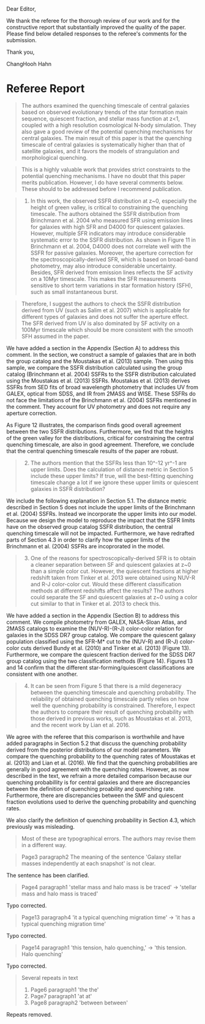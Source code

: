 
Dear Editor,

We thank the referee for the thorough review of our work and for the constructive report that substantially improved the quality of the paper. Please find below detailed responses to the referee's comments for the submission.


Thank you, 

ChangHooh Hahn

# Referee Report


> The authors examined the quenching timescale of central galaxies based on observed evolutionary trends of the star formation main sequence, quiescent fraction, and stellar mass function at z<1, coupled with a high resolution cosmological N-body simulation. They also gave a good review of the potential quenching mechanisms for central galaxies. The main result of this paper is that the quenching timescale of central galaxies is systematically higher than that of satellite galaxies, and it favors the models of strangulation and morphological quenching. 



> This is a highly valuable work that provides strict constraints to the potential quenching mechanisms. I have no doubt that this paper merits publication. However, I do have several comments below. These should to be addressed before I recommend publication. 




> 1) In this work, the observed SSFR distribution at z~0, especially the height of green valley, is critical to constraining the quenching timescale. The authors obtained the SSFR distribution from Brinchmann et al. 2004 who measured SFR using emission lines for galaxies with high SFR and D4000 for quiescent galaxies. However, multiple SFR indicators may introduce considerable systematic error to the SSFR distribution. As shown in Figure 11 in Brinchmann et al. 2004, D4000 does not correlate well with the SSFR for passive galaxies. Moreover, the aperture correction for the spectroscopically-derived SFR, which is based on broad-band photometry, may also introduce considerable uncertainty. Besides, SFR derived from emission lines reflects the SF activity on a 10Myr timescale. This makes the SFR measurements sensitive to short term variations in star formation history (SFH), such as small instantaneous burst.


>Therefore, I suggest the authors to check the SSFR distribution derived from UV (such as Salim et al. 2007) which is applicable for different types of galaxies and does not suffer the aperture effect. The SFR derived from UV is also dominated by SF activity on a 100Myr timescale which should be more consistent with the smooth SFH assumed in the paper.  

We have added a section in the Appendix (Section A) to address this comment. In the section, we construct a sample of galaxies that are in both the group catalog and the Moustakas et al. (2013) sample. Then using this sample, we compare the SSFR distribution calculated using the group catalog (Brinchmann et al. 2004) SSFRs to the SSFR distribution calculated using the Moustakas et al. (2013) SSFRs. Moustakas et al. (2013) derives SSFRs from SED fits of broad wavelength photometry that includes UV from GALEX, optical from SDSS, and IR from 2MASS and WISE. These SSFRs do not face the limitations of the Brinchmann et al. (2004) SSFRs mentioned in the comment. They account for UV photometry and does not require any aperture correction. 

As Figure 12 illustrates, the comparison finds good overall agreement between the two SSFR distributions. Furthermore, we find that the heights of the green valley for the distributions, critical for constraining the central quenching timescale, are also in good agreement. Therefore, we conclude that the central quenching timescale results of the paper are robust. 


>2) The authors mention that the SSFRs less than 10^-12 yr^-1 are upper limits. Does the calculation of distance metric in Section 5 include these upper limits? If true, will the best-fitting quenching timescale change a lot if we ignore these upper limits or quiescent galaxies in SSFR distribution?

We include the following explanation in Section 5.1. The distance metric described in Section 5 does not include the upper limits of the Brinchmann et al. (2004) SSFRs. Instead we incorporate the upper limits into our model. Because we design the model to reproduce the impact that the SSFR limits have on the observed group catalog SSFR distribution, the central quenching timescale will not be impacted. Furthermore, we have redrafted parts of Section 4.3 in order to clarify how the upper limits of the Brinchmann et al. (2004) SSFRs are incoprorated in the model. 

>3) One of the reasons for spectroscopically-derived SFR is to obtain a cleaner separation between SF and quiescent galaxies at z~0 than a simple color cut. However, the quiescent fractions at higher redshift taken from Tinker et al. 2013 were obtained using NUV-R and R-J color-color cut. Would these different classification methods at different redshifts affect the results? The authors could separate the SF and quiescent galaxies at z~0 using a color cut similar to that in Tinker et al. 2013 to check this.


We have added a section in the Appendix (Section B) to address this comment. We compile photometry from GALEX, NASA-Sloan Atlas, and 2MASS catalogs to examine the (NUV-R)-(R-J) color-color relation for galaxies in the SDSS DR7 group catalog. We compare the quiescent galaxy population classified using the SFR-M* cut to the (NUV-R) and (R-J) color-color cuts derived Bundy et al. (2010) and Tinker et al. (2013) (Figure 13). Furthermore, we compare the quiescent fraction derived for the SDSS DR7 group catalog using the two classification methods (Figure 14). Figures 13 and 14 confirm that the different star-forming/quiescent classifications are consistent with one another. 

>4) It can be seen from Figure 5 that there is a mild degeneracy between the quenching timescale and quenching probability. The reliability of obtained quenching timescale partly relies on how well the quenching probability is constrained. Therefore, I expect the authors to compare their result of quenching probability with those derived in previous works, such as Moustakas et al. 2013, and the recent work by Lian et al. 2016. 

We agree with the referee that this comparison is worthwhile and have added paragraphs in Section 5.2 that discuss the quenching probability derived from the posterior distributions of our model parameters. We compare the quenching probability to the quenching rates of Moustakas et al. (2013) and Lian et al. (2016). We find that the quenching probabilities are generally in good agreement with the quenching rates. However, as now described in the text, we refrain a more detailed comparison because our quenching probabillity is for central galaxies and there are discrepancies between the definition of quenching proability and quenching rate. Furthermore, there are discrepancies between the SMF and quiescent fraction evolutions used to derive the quenching probability and quenching rates.

We also clarify the definition of quenching probability in Section 4.3, which previously was misleading.


> Most of these are typographical errors. The authors may revise them in a different way.

>Page3 paragraph2
>The meaning of the sentence 'Galaxy stellar masses independently at each snapshot' is not clear.

The sentence has been clarified.

>Page4 paragraph1
>'stellar mass and halo mass is be traced' -> 'stellar mass and halo mass is traced'

Typo corrected. 

>Page13 paragraph4
>'it a typical quenching migration time' -> 'it has a typical quenching migration time'

Typo corrected.

>Page14 paragraph1
>'this tension, halo quenching,' -> 'this tension. Halo quenching' 

Typo corrected.

>Several repeats in text
>1) Page6 paragraph1 'the the'
>2) Page7 paragraph1 'at at'
>3) Page8 paragraph2 'between between'

Repeats removed.